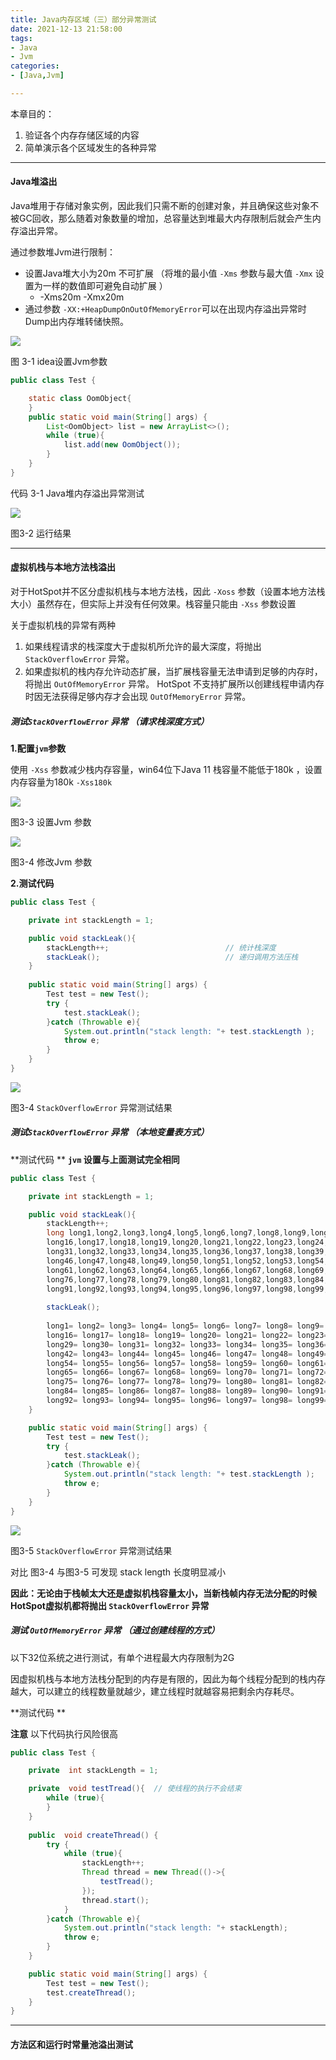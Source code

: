 ```yaml
---
title: Java内存区域（三）部分异常测试
date: 2021-12-13 21:58:00
tags:
- Java
- Jvm
categories:
- [Java,Jvm]

---
```


本章目的：

1. 验证各个内存存储区域的内容
2. 简单演示各个区域发生的各种异常

------

####  Java堆溢出

Java堆用于存储对象实例，因此我们只需不断的创建对象，并且确保这些对象不被GC回收，那么随着对象数量的增加，总容量达到堆最大内存限制后就会产生内存溢出异常。

通过参数堆Jvm进行限制：

- 设置Java堆大小为20m 不可扩展 （将堆的最小值  `-Xms` 参数与最大值 `-Xmx` 设置为一样的数值即可避免自动扩展 ）
  - -Xms20m  -Xmx20m
- 通过参数 `-XX:+HeapDumpOnOutOfMemoryError`可以在出现内存溢出异常时Dump出内存堆转储快照。

![](https://cdn.jsdelivr.net/gh/Xiaomy749/metocs_pic/202112132308710.png)

图 3-1	idea设置Jvm参数



```java
public class Test {

    static class OomObject{
    }
    public static void main(String[] args) {
        List<OomObject> list = new ArrayList<>();
        while (true){
            list.add(new OomObject());
        }
    }
}
```

代码 3-1	Java堆内存溢出异常测试	

![](https://cdn.jsdelivr.net/gh/Xiaomy749/metocs_pic/202112132314663.png)

图3-2	运行结果

------

#### 虚拟机栈与本地方法栈溢出

对于HotSpot并不区分虚拟机栈与本地方法栈，因此 `-Xoss` 参数（设置本地方法栈大小）虽然存在，但实际上并没有任何效果。栈容量只能由 `-Xss` 参数设置

关于虚拟机栈的异常有两种

1. 如果线程请求的栈深度大于虚拟机所允许的最大深度，将抛出 `StackOverflowError` 异常。
2. 如果虚拟机的栈内存允许动态扩展，当扩展栈容量无法申请到足够的内存时，将抛出 `OutOfMemoryError` 异常。 HotSpot 不支持扩展所以创建线程申请内存时因无法获得足够内存才会出现 `OutOfMemoryError` 异常。

##### 测试`StackOverflowError` 异常 （请求栈深度方式）

**1.配置`jvm`参数**

使用 `-Xss` 参数减少栈内存容量，win64位下Java 11 栈容量不能低于180k ，设置内存容量为180k  `-Xss180k`

![](https://cdn.jsdelivr.net/gh/Xiaomy749/metocs_pic/202112162153310.png)

图3-3	设置Jvm 参数

![](https://cdn.jsdelivr.net/gh/Xiaomy749/metocs_pic/202112162154004.png)

图3-4	修改Jvm 参数

**2.测试代码**

```java
public class Test {

    private int stackLength = 1;

    public void stackLeak(){
        stackLength++;							// 统计栈深度
        stackLeak();							// 递归调用方法压栈
    }
    
    public static void main(String[] args) {
        Test test = new Test();
        try {
            test.stackLeak();
        }catch (Throwable e){
            System.out.println("stack length: "+ test.stackLength );
            throw e;
        }
    }
}
```



![](https://cdn.jsdelivr.net/gh/Xiaomy749/metocs_pic/202112181938410.png)

图3-4 `StackOverflowError` 异常测试结果

##### 测试`StackOverflowError` 异常 （本地变量表方式）

**测试代码 ** **`jvm` 设置与上面测试完全相同**

```java
public class Test {

    private int stackLength = 1;

    public void stackLeak(){
        stackLength++;
        long long1,long2,long3,long4,long5,long6,long7,long8,long9,long10,long11,long12,long13,long14,long15,
        long16,long17,long18,long19,long20,long21,long22,long23,long24,long25,long26,long27,long28,long29,long30,
        long31,long32,long33,long34,long35,long36,long37,long38,long39,long40,long41,long42,long43,long44,long45,
        long46,long47,long48,long49,long50,long51,long52,long53,long54,long55,long56,long57,long58,long59,long60,
        long61,long62,long63,long64,long65,long66,long67,long68,long69,long70,long71,long72,long73,long74,long75,
        long76,long77,long78,long79,long80,long81,long82,long83,long84,long85,long86,long87,long88,long89,long90,
        long91,long92,long93,long94,long95,long96,long97,long98,long99,long100;
        
        stackLeak();
        
        long1= long2= long3= long4= long5= long6= long7= long8= long9= long10= long11= long12= long13= long14= long15=
        long16= long17= long18= long19= long20= long21= long22= long23= long24= long25= long26= long27= long28=
        long29= long30= long31= long32= long33= long34= long35= long36= long37= long38= long39= long40= long41=
        long42= long43= long44= long45= long46= long47= long48= long49= long50= long51= long52= long53=
        long54= long55= long56= long57= long58= long59= long60= long61= long62= long63= long64=
        long65= long66= long67= long68= long69= long70= long71= long72= long73= long74=
        long75= long76= long77= long78= long79= long80= long81= long82= long83=
        long84= long85= long86= long87= long88= long89= long90= long91=
        long92= long93= long94= long95= long96= long97= long98= long99= long100= 0;
    }

    public static void main(String[] args) {
        Test test = new Test();
        try {
            test.stackLeak();
        }catch (Throwable e){
            System.out.println("stack length: "+ test.stackLength );
            throw e;
        }
    }
}
```



![](https://cdn.jsdelivr.net/gh/Xiaomy749/metocs_pic/202112182028776.png)

图3-5 `StackOverflowError` 异常测试结果

对比 图3-4 与图3-5 可发现 stack length 长度明显减小

**因此：无论由于栈帧太大还是虚拟机栈容量太小，当新栈帧内存无法分配的时候HotSpot虚拟机都将抛出 `StackOverflowError` 异常**



##### 测试 `OutOfMemoryError` 异常 （通过创建线程的方式）

以下32位系统之进行测试，有单个进程最大内存限制为2G

因虚拟机栈与本地方法栈分配到的内存是有限的，因此为每个线程分配到的栈内存越大，可以建立的线程数量就越少，建立线程时就越容易把剩余内存耗尽。

**测试代码 **

**注意**  以下代码执行风险很高

```java
public class Test {

    private  int stackLength = 1;

    private  void testTread(){  // 使线程的执行不会结束
        while (true){
        }
    }
    
    public  void createThread() {
        try {
            while (true){
                stackLength++;
                Thread thread = new Thread(()->{
                    testTread();
                });
                thread.start();
            }
        }catch (Throwable e){
            System.out.println("stack length: "+ stackLength);
            throw e;
        }
    }

    public static void main(String[] args) {
        Test test = new Test();
        test.createThread();
    }
}
```

------

#### 方法区和运行时常量池溢出测试

